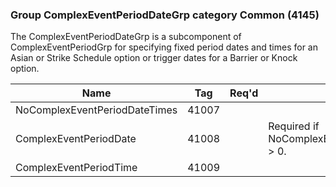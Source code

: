 ### Group ComplexEventPeriodDateGrp category Common (4145)

The ComplexEventPeriodDateGrp is a subcomponent of ComplexEventPeriodGrp for specifying fixed period dates and times for an Asian or Strike Schedule option or trigger dates for a Barrier or Knock option.

| Name                          | Tag   | Req'd | Documentation                                         |
|-------------------------------|-------|----------|-------------------------------------------------------|
| NoComplexEventPeriodDateTimes | 41007 |       |                                                       |
| ComplexEventPeriodDate        | 41008 |       | Required if NoComplexEventPeriodDateTimes(41007) > 0. |
| ComplexEventPeriodTime        | 41009 |       |                                                       |

